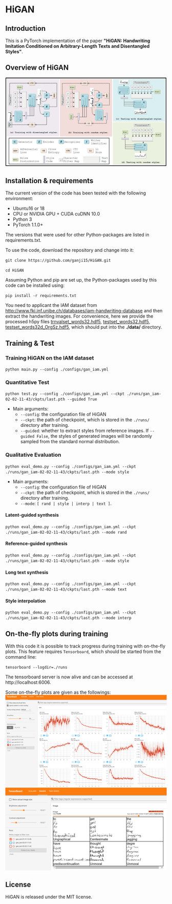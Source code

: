 # HiGAN

## Introduction
This is a PyTorch implementation of the paper **"HiGAN: Handwriting Imitation Conditioned on Arbitrary-Length Texts and Disentangled Styles"**.

## Overview of HiGAN
![Overview of HiGAN](docs/imgs/Overview.png)

## Installation & requirements
The current version of the code has been tested with the following environment:
- Ubuntu16 or 18
- CPU or NVIDIA GPU + CUDA cuDNN 10.0
- Python 3
- PyTorch 1.1.0+

The versions that were used for other Python-packages are listed in requirements.txt.

To use the code, download the repository and change into it:

`git clone https://github.com/ganji15/HiGAN.git`

`cd HiGAN`

Assuming Python and pip are set up, the Python-packages used by this code can be installed using:

`pip install -r requirements.txt`

You need to applicant the IAM dataset from <http://www.fki.inf.unibe.ch/databases/iam-handwriting-database> and then extract the handwriting images. For convenience, here we provide the processed h5py files [trnvalset_words32.hdf5](), [testset_words32.hdf5](), [testset_words32d_OrgSz.hdf5](), which should put into the **./data/** directory.


## Training & Test
### Training HiGAN on the IAM dataset
`python main.py --config ./configs/gan_iam.yml`

### Quantitative Test
`python test.py --config ./configs/gan_iam.yml --ckpt ./runs/gan_iam-02-02-11-43/ckpts/last.pth --guided True`
+ Main arguments:
  - `--config`: the configuration file of HiGAN
  - `--ckpt`: the path of checkpoint, which is stored in the `./runs/` directory after training.
  - `--guided`: whether to extract styles from reference images. If `--guided False`, the styles of generated images will be randomly sampled from the standard normal distribution.

### Qualitative Evaluation
`python eval_demo.py --config ./configs/gan_iam.yml --ckpt ./runs/gan_iam-02-02-11-43/ckpts/last.pth --mode style`
+ Main arguments:
  - `--config`: the configuration file of HiGAN
  - `--ckpt`: the path of checkpoint, which is stored in the `./runs/` directory after training.
  - `--mode`: `[ rand | style | interp | text ]`.

#### Latent-guided synthesis
`python eval_demo.py --config ./configs/gan_iam.yml --ckpt ./runs/gan_iam-02-02-11-43/ckpts/last.pth --mode rand`

#### Reference-guided synthesis
`python eval_demo.py --config ./configs/gan_iam.yml --ckpt ./runs/gan_iam-02-02-11-43/ckpts/last.pth --mode style`

#### Long text synthesis
`python eval_demo.py --config ./configs/gan_iam.yml --ckpt ./runs/gan_iam-02-02-11-43/ckpts/last.pth --mode text`

#### Style interpolation
`python eval_demo.py --config ./configs/gan_iam.yml --ckpt ./runs/gan_iam-02-02-11-43/ckpts/last.pth --mode interp`



## On-the-fly plots during training
With this code it is possible to track progress during training with on-the-fly plots. This feature requires `Tensorboard`, which should be started from the command line:

`tensorboard --logdir=./runs`

The tensorboard server is now alive and can be accessed at http://localhost:6006.

Some on-the-fly plots are given as the followings:
![Loss](docs/imgs/LogLoss.png)
![Samples](docs/imgs/LogRes.png)


## License
HiGAN is released under the MIT license.